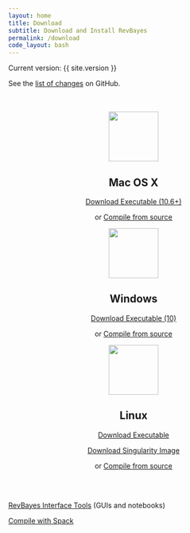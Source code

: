 ```yaml
---
layout: home
title: Download
subtitle: Download and Install RevBayes
permalink: /download
code_layout: bash
---
```


<div class="row">
<p>Current version: {{ site.version }}</p>
<p>See the <a href="https://github.com/revbayes/revbayes/blob/master/NEWS.md">list of changes</a> on GitHub.</p>
</div>
<br><br>


<div class="row">

<div class="col-sm-4" align="center">
<img src="{{ site.baseurl }}{% link assets/img/apple.png %}" alt="" width="100px" />
<h2>Mac OS X</h2>
<p><a href="https://github.com/revbayes/revbayes/releases/download/{{ site.version }}/revbayes-{{ site.version }}-mac64.tar.gz" class="btn btn-info" role="button">Download Executable (10.6+)</a></p>
<p>or <a href="{% page_url compile_osx %}">Compile from source</a></p>
</div>

<div class="col-sm-4" align="center">
<img src="{{ site.baseurl }}{% link assets/img/windows.png %}" alt="" width="100px" />
<h2>Windows</h2>
<p><a href="https://github.com/revbayes/revbayes/releases/download/{{ site.version }}/revbayes-{{ site.version }}-win64.tar.gz" class="btn btn-info" role="button">Download Executable (10)</a></p>
<p>or <a href="{% page_url compile_windows %}">Compile from source</a></p>
</div>

<div class="col-sm-4" align="center">
<img src="{{ site.baseurl }}{% link assets/img/tux.png %}" alt="" width="100px" />
<h2>Linux</h2>
<p><a href="https://github.com/revbayes/revbayes/releases/download/{{ site.version }}/revbayes-{{site.version}}-linux64.tar.gz" class="btn btn-info" role="button">Download Executable</a></p>
<p><a href="https://github.com/revbayes/revbayes/releases/download/{{ site.version }}/revbayes-{{site.version}}-linux64-singularity.simg" class="btn btn-info" role="button">Download Singularity Image</a></p>
<p>or <a href="{% page_url compile_linux %}">Compile from source</a></p>
</div>

</div>

<br><br>
<div class="row">
<p><a href="{% page_url interfaces %}">RevBayes Interface Tools</a> (GUIs and notebooks)</p>
<p><a href="{% page_url compile_spack %}">Compile with Spack</a></p>
</div>
